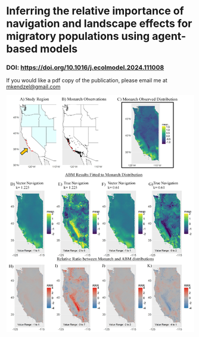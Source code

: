 # Inferring the relative importance of navigation and landscape effects for migratory populations using agent-based models

### DOI: https://doi.org/10.1016/j.ecolmodel.2024.111008

If you would like a pdf copy of the publication, please email me at mkendzel@gmail.com

![Primary Results](https://github.com/mkendzel/Migration-ABM/blob/main/Ecological%20Modelling%20Paper/Fit%20Results/Results%20Figure.jpg)
